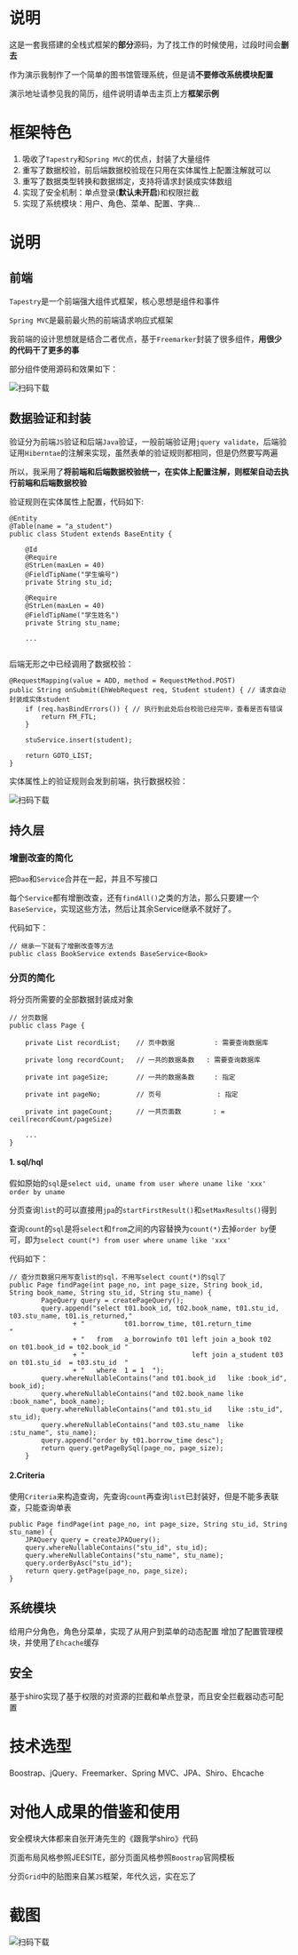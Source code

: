 # 说明

这是一套我搭建的全栈式框架的**部分**源码，为了找工作的时候使用，过段时间会**删去**

作为演示我制作了一个简单的图书馆管理系统，但是请**不要修改系统模块配置**

演示地址请参见我的简历，组件说明请单击主页上方**框架示例**

# 框架特色
1. 吸收了`Tapestry`和`Spring MVC`的优点，封装了大量组件
2. 重写了数据校验，前后端数据校验现在只用在实体属性上配置注解就可以
3. 重写了数据类型转换和数据绑定，支持将请求封装成实体数组
4. 实现了安全机制：单点登录(**默认未开启**)和权限拦截
5. 实现了系统模块：用户、角色、菜单、配置、字典...

# 说明

## 前端
`Tapestry`是一个前端强大组件式框架，核心思想是组件和事件

`Spring MVC`是最前最火热的前端请求响应式框架

我前端的设计思想就是结合二者优点，基于`Freemarker`封装了很多组件，**用很少的代码干了更多的事**

部分组件使用源码和效果如下：

![扫码下载](https://raw.githubusercontent.com/huyu516/Library/master/screenshots/component.png)

## 数据验证和封装
验证分为前端`JS`验证和后端`Java`验证，一般前端验证用`jquery validate`，后端验证用`Hiberntae`的注解来实现，虽然表单的验证规则都相同，但是仍然要写两遍


所以，我采用了**将前端和后端数据校验统一，在实体上配置注解，则框架自动去执行前端和后端数据校验**


验证规则在实体属性上配置，代码如下:
```
@Entity
@Table(name = "a_student")
public class Student extends BaseEntity {

	@Id
	@Require
	@StrLen(maxLen = 40)
	@FieldTipName("学生编号")
	private String stu_id;

	@Require
	@StrLen(maxLen = 40)
	@FieldTipName("学生姓名")
	private String stu_name;
	
	...
	
```
后端无形之中已经调用了数据校验：
```
@RequestMapping(value = ADD, method = RequestMethod.POST)
public String onSubmit(EhWebRequest req, Student student) { // 请求自动封装成实体student
	if (req.hasBindErrors()) { // 执行到此处后台校验已经完毕，查看是否有错误
		return FM_FTL;
	}

	stuService.insert(student);

	return GOTO_LIST;
}
```

实体属性上的验证规则会发到前端，执行数据校验：

![扫码下载](https://raw.githubusercontent.com/huyu516/Library/master/screenshots/student.png)


## 持久层

### 增删改查的简化 
把`Dao`和`Service`合并在一起，并且不写接口

每个`Service`都有增删改查，还有`findAll()`之类的方法，那么只要建一个`BaseService`，实现这些方法，然后让其余Service继承不就好了。

代码如下：
 ```
 // 继承一下就有了增删改查等方法
 public class BookService extends BaseService<Book>
 ```

### 分页的简化

将分页所需要的全部数据封装成对象
```
// 分页数据 
public class Page {

	private List recordList;    // 页中数据          : 需要查询数据库

	private long recordCount;   // 一共的数据条数	 : 需要查询数据库
	
	private int pageSize;       // 一共的数据条数     : 指定
	
	private int pageNo;         // 页号		       : 指定 

	private int pageCount;      // 一共页面数        : = ceil(recordCount/pageSize)

	...
}
```
 
#### 1. sql/hql
假如原始的`sql`是`select uid, uname from user where uname like 'xxx' order by uname`

分页查询`list`的可以直接用`jpa`的`startFirstResult()`和`setMaxResults()`得到

查询`count`的`sql`是将`select`和`from`之间的内容替换为`count(*)`去掉`order by`便可，即为`select count(*) from user where uname like 'xxx'`

代码如下：
```
// 查分页数据只用写查list的sql，不用写select count(*)的sql了
public Page findPage(int page_no, int page_size, String book_id, String book_name, String stu_id, String stu_name) {
		PageQuery query = createPageQuery();
		query.append("select t01.book_id, t02.book_name, t01.stu_id, t03.stu_name, t01.is_returned,"
				+ "          t01.borrow_time, t01.return_time   								   "
				+ "   from   a_borrowinfo t01 left join a_book t02    on t01.book_id = t02.book_id "
				+ "                           left join a_student t03 on t01.stu_id  = t03.stu_id  "
				+ "   where  1 = 1  ");
		query.whereNullableContains("and t01.book_id   like :book_id", book_id);
		query.whereNullableContains("and t02.book_name like :book_name", book_name);
		query.whereNullableContains("and t01.stu_id    like :stu_id", stu_id);
		query.whereNullableContains("and t03.stu_name  like :stu_name", stu_name);
		query.append("order by t01.borrow_time desc");
		return query.getPageBySql(page_no, page_size);
	}
```

#### 2.Criteria
使用`Criteria`来构造查询，先查询`count`再查询`list`已封装好，但是不能多表联查，只能查询单表
```
public Page findPage(int page_no, int page_size, String stu_id, String stu_name) {
	JPAQuery query = createJPAQuery();
	query.whereNullableContains("stu_id", stu_id);
	query.whereNullableContains("stu_name", stu_name);
	query.orderByAsc("stu_id");
	return query.getPage(page_no, page_size);
}
```

## 系统模块
给用户分角色，角色分菜单，实现了从用户到菜单的动态配置
增加了配置管理模块，并使用了`Ehcache`缓存

## 安全
基于shiro实现了基于权限的对资源的拦截和单点登录，而且安全拦截器动态可配置

# 技术选型
Boostrap、jQuery、Freemarker、Spring MVC、JPA、Shiro、Ehcache

# 对他人成果的借鉴和使用
安全模块大体都来自张开涛先生的《跟我学shiro》代码

页面布局风格参照JEESITE，部分页面风格参照`Boostrap`官网模板

分页`Grid`中的贴图来自某`JS`框架，年代久远，实在忘了

# 截图

![扫码下载](https://raw.githubusercontent.com/huyu516/Library/master/screenshots/home.png)
